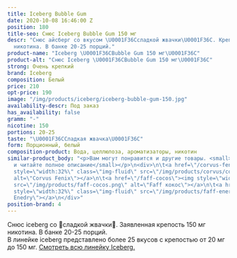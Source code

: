 ```yaml
---
title: Iceberg Bubble Gum
date: 2020-10-08 16:46:00 Z
position: 180
title-seo: Снюс Iceberg Bubble Gum 150 мг
descr: "Снюс айсберг со вкусом \U0001F36Cсладкой жвачки\U0001F36C. Крепость 150 мг
  никотина. В банке 20-25 порций."
product-name: "Iceberg \U0001F36CBubble Gum 150 мг\U0001F36C"
product-alt: "Снюс Iceberg \U0001F36CBubble Gum 150 мг\U0001F36C"
strong: Очень крепкий
brand: Iceberg
composition: Белый
price: 210
opt-price: 190
image: "/img/products/iceberg/iceberg-bubble-gum-150.jpg"
availability-descr: Под заказ
has_availability: false
gramm: "-"
nicotine: 150
portions: 20-25
taste: "\U0001F36CСладкая жвачка\U0001F36C"
form: Порционный, белый
composition-product: Вода, целлюлоза, ароматизаторы, никотин
similar-product_body: "<p>Вам могут понравится и другие товары. <small>Жмите на картинки
  и читайте полное описание</small></p>\n<div>\n\t<a href=\"/corvus-fenix-barberry\"><img
  style=\"width:32%\" class=\"img-fluid\" src=\"/img/products/corvus/corvus-fenix.png\"
  alt=\"Corvus Fenix\"></a>\n\t<a href=\"/faff-cocos\"><img style=\"width:32%\" class=\"img-fluid\"
  src=\"/img/products/faff-cocos.png\" alt=\"Faff кокос\"></a>\n\t<a href=\"/faff-snus-energy\"><img
  style=\"width:32%\" class=\"img-fluid\" src=\"/img/products/faff-energy.png\" alt=\"Faff
  Enedry\"></a>\n</div>"
position-brand: 4
---
```


Снюс iceberg со 🍬сладкой жвачки🍬. Заявленная крепость 150 мг никотина. В банке 20-25 порций.<br> 
В линейке iceberg представлено более 25 вкусов с крепостью от 20 мг до 150 мг. <a href="/iceberg">Смотреть всю линейку Iceberg.</a>